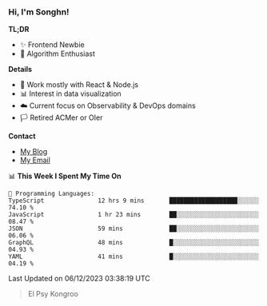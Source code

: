 ### Hi, I'm Songhn!

**TL;DR**

- ✨ Frontend Newbie
- 🎈 Algorithm Enthusiast

**Details**

- 🎯 Work mostly with React & Node.js
- 📊 Interest in data visualization
- ☁️ Current focus on Observability & DevOps domains
- 🏳️ Retired ACMer or OIer

**Contact**
- [My Blog](https://blog.songhn.com)
- [My Email](mailto:songhn233@gmail.com)

<!--START_SECTION:waka-->
📊 **This Week I Spent My Time On** 

```text
💬 Programming Languages: 
TypeScript               12 hrs 9 mins       ███████████████████░░░░░░   74.10 % 
JavaScript               1 hr 23 mins        ██░░░░░░░░░░░░░░░░░░░░░░░   08.47 % 
JSON                     59 mins             ██░░░░░░░░░░░░░░░░░░░░░░░   06.06 % 
GraphQL                  48 mins             █░░░░░░░░░░░░░░░░░░░░░░░░   04.93 % 
YAML                     41 mins             █░░░░░░░░░░░░░░░░░░░░░░░░   04.19 % 
```


 Last Updated on 06/12/2023 03:38:19 UTC
<!--END_SECTION:waka-->

> El Psy Kongroo

